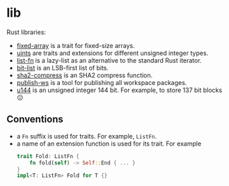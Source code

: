 # lib

Rust libraries:

- [fixed-array](fixed-array) is a trait for fixed-size arrays.
- [uints](uints) are traits and extensions for different unsigned integer types.
- [list-fn](list-fn) is a lazy-list as an alternative to the standard Rust iterator.
- [bit-list](bit-list) is an LSB-first list of bits.
- [sha2-compress](sha2-compress) is an SHA2 compress function.
- [publish-ws](publish-ws) is a tool for publishing all workspace packages.
- [u144](u144) is an unsigned integer 144 bit. For example, to store 137 bit blocks 😕 

## Conventions

- a `Fn` suffix is used for traits. For example, `ListFn`.
- a name of an extension function is used for its trait. For example
  ```rust
  trait Fold: ListFn {
      fn fold(self) -> Self::End { ... }
  }
  impl<T: ListFn> Fold for T {}
  ```
